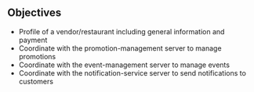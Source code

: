 ## Objectives
- Profile of a vendor/restaurant including general information and payment
- Coordinate with the promotion-management server to manage promotions
- Coordinate with the event-management server to manage events
- Coordinate with the notification-service server to send notifications to customers